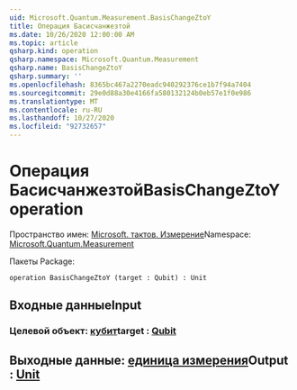 ```yaml
---
uid: Microsoft.Quantum.Measurement.BasisChangeZtoY
title: Операция Басисчанжезтой
ms.date: 10/26/2020 12:00:00 AM
ms.topic: article
qsharp.kind: operation
qsharp.namespace: Microsoft.Quantum.Measurement
qsharp.name: BasisChangeZtoY
qsharp.summary: ''
ms.openlocfilehash: 8365bc467a2270eadc940292376ce1b7f94a7404
ms.sourcegitcommit: 29e0d88a30e4166fa580132124b0eb57e1f0e986
ms.translationtype: MT
ms.contentlocale: ru-RU
ms.lasthandoff: 10/27/2020
ms.locfileid: "92732657"
---
```

# <a name="basischangeztoy-operation"></a><span data-ttu-id="1d526-102">Операция Басисчанжезтой</span><span class="sxs-lookup"><span data-stu-id="1d526-102">BasisChangeZtoY operation</span></span>

<span data-ttu-id="1d526-103">Пространство имен: [Microsoft. тактов. Измерение](xref:Microsoft.Quantum.Measurement)</span><span class="sxs-lookup"><span data-stu-id="1d526-103">Namespace: [Microsoft.Quantum.Measurement](xref:Microsoft.Quantum.Measurement)</span></span>

<span data-ttu-id="1d526-104">Пакеты [](https://nuget.org/packages/)</span><span class="sxs-lookup"><span data-stu-id="1d526-104">Package: [](https://nuget.org/packages/)</span></span>




```qsharp
operation BasisChangeZtoY (target : Qubit) : Unit
```


## <a name="input"></a><span data-ttu-id="1d526-105">Входные данные</span><span class="sxs-lookup"><span data-stu-id="1d526-105">Input</span></span>

### <a name="target--qubit"></a><span data-ttu-id="1d526-106">Целевой объект: [кубит](xref:microsoft.quantum.lang-ref.qubit)</span><span class="sxs-lookup"><span data-stu-id="1d526-106">target : [Qubit](xref:microsoft.quantum.lang-ref.qubit)</span></span>





## <a name="output--unit"></a><span data-ttu-id="1d526-107">Выходные данные: [единица измерения](xref:microsoft.quantum.lang-ref.unit)</span><span class="sxs-lookup"><span data-stu-id="1d526-107">Output : [Unit](xref:microsoft.quantum.lang-ref.unit)</span></span>

